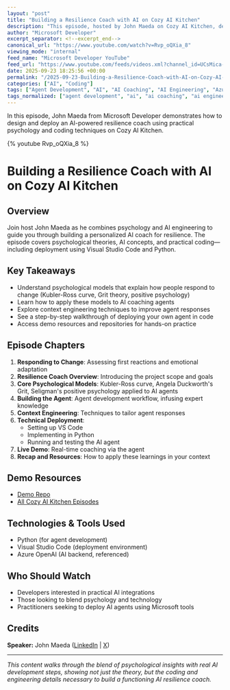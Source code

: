 ```yaml
---
layout: "post"
title: "Building a Resilience Coach with AI on Cozy AI Kitchen"
description: "This episode, hosted by John Maeda on Cozy AI Kitchen, demonstrates how to engineer, deploy, and customize an AI-driven resilience coach. The walkthrough fuses psychological models like the Kubler-Ross curve, Grit theory, and positive psychology with practical AI development steps, including context engineering techniques, code-based deployment using VS Code, and Python. The episode provides the core logic and technical details for crafting your own AI agent focused on supporting personal resilience in times of change."
author: "Microsoft Developer"
excerpt_separator: <!--excerpt_end-->
canonical_url: "https://www.youtube.com/watch?v=Rvp_oQXia_8"
viewing_mode: "internal"
feed_name: "Microsoft Developer YouTube"
feed_url: "https://www.youtube.com/feeds/videos.xml?channel_id=UCsMica-v34Irf9KVTh6xx-g"
date: 2025-09-23 18:25:56 +00:00
permalink: "/2025-09-23-Building-a-Resilience-Coach-with-AI-on-Cozy-AI-Kitchen.html"
categories: ["AI", "Coding"]
tags: ["Agent Development", "AI", "AI Coaching", "AI Engineering", "Azure OpenAI", "Cloud Computing", "Coding", "Context Engineering", "Cozy AI Kitchen", "Dev", "Development", "Emotional Adaptation", "Grit", "Kubler Ross Curve", "Microsoft", "Microsoft Developer", "Positive Psychology", "Python", "Resilience", "Tech", "Technology", "Tutorial", "Videos", "VS Code"]
tags_normalized: ["agent development", "ai", "ai coaching", "ai engineering", "azure openai", "cloud computing", "coding", "context engineering", "cozy ai kitchen", "dev", "development", "emotional adaptation", "grit", "kubler ross curve", "microsoft", "microsoft developer", "positive psychology", "python", "resilience", "tech", "technology", "tutorial", "videos", "vs code"]
---
```


In this episode, John Maeda from Microsoft Developer demonstrates how to design and deploy an AI-powered resilience coach using practical psychology and coding techniques on Cozy AI Kitchen.<!--excerpt_end-->

{% youtube Rvp_oQXia_8 %}

# Building a Resilience Coach with AI on Cozy AI Kitchen

## Overview

Join host John Maeda as he combines psychology and AI engineering to guide you through building a personalized AI coach for resilience. The episode covers
psychological theories, AI concepts, and practical coding—including deployment using Visual Studio Code and Python.

## Key Takeaways

- Understand psychological models that explain how people respond to change (Kubler-Ross curve, Grit theory, positive psychology)
- Learn how to apply these models to AI coaching agents
- Explore context engineering techniques to improve agent responses
- See a step-by-step walkthrough of deploying your own agent in code
- Access demo resources and repositories for hands-on practice

## Episode Chapters

1. **Responding to Change**: Assessing first reactions and emotional adaptation
2. **Resilience Coach Overview**: Introducing the project scope and goals
3. **Core Psychological Models**: Kubler-Ross curve, Angela Duckworth's Grit, Seligman's positive psychology applied to AI agents
4. **Building the Agent**: Agent development workflow, infusing expert knowledge
5. **Context Engineering**: Techniques to tailor agent responses
6. **Technical Deployment**:
    - Setting up VS Code
    - Implementing in Python
    - Running and testing the AI agent
7. **Live Demo**: Real-time coaching via the agent
8. **Recap and Resources**: How to apply these learnings in your context

## Demo Resources

- [Demo Repo](https://aka.ms/CAIK-ResilienceCoach)
- [All Cozy AI Kitchen Episodes](https://aka.ms/CAIK-YTPlaylist)

## Technologies & Tools Used

- Python (for agent development)
- Visual Studio Code (deployment environment)
- Azure OpenAI (AI backend, referenced)

## Who Should Watch

- Developers interested in practical AI integrations
- Those looking to blend psychology and technology
- Practitioners seeking to deploy AI agents using Microsoft tools

## Credits

**Speaker:** John Maeda ([LinkedIn](https://www.linkedin.com/in/johnmaeda/) | [X](https://x.com/johnmaeda))

---

_This content walks through the blend of psychological insights with real AI development steps, showing not just the theory, but the coding and engineering details necessary to build a functioning AI resilience coach._
